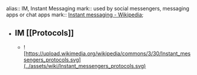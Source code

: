 alias:: IM, Instant Messaging
mark:: used by social messengers, messaging apps or chat apps
mark:: [Instant messaging - Wikipedia](https://en.wikipedia.org/wiki/Instant_messaging);
- ## IM [[Protocols]]
  - ![https://upload.wikimedia.org/wikipedia/commons/3/30/Instant_messengers_protocols.svg](../assets/wiki/Instant_messengers_protocols.svg)